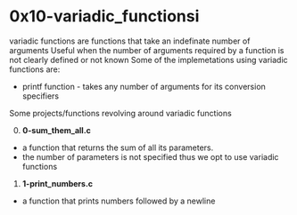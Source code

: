 # 0x10-variadic_functionsi

variadic functions are functions that take an indefinate number of arguments
Useful when the number of arguments required by a function is not clearly defined or not known
Some of the implemetations using variadic functions are:
- printf function - takes any number of arguments for its conversion specifiers

Some projects/functions revolving around variadic functions

0. **0-sum_them_all.c**
- a function that returns the sum of all its parameters.
- the number of parameters is not specified thus we opt to use variadic functions

1. **1-print_numbers.c**
- a function that prints numbers followed by a newline
